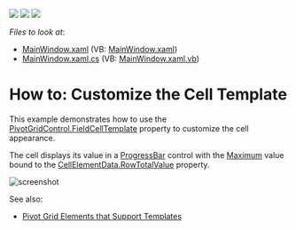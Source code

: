 <!-- default badges list -->
![](https://img.shields.io/endpoint?url=https://codecentral.devexpress.com/api/v1/VersionRange/128578572/21.1.5%2B)
[![](https://img.shields.io/badge/Open_in_DevExpress_Support_Center-FF7200?style=flat-square&logo=DevExpress&logoColor=white)](https://supportcenter.devexpress.com/ticket/details/E2138)
[![](https://img.shields.io/badge/📖_How_to_use_DevExpress_Examples-e9f6fc?style=flat-square)](https://docs.devexpress.com/GeneralInformation/403183)
<!-- default badges end -->
<!-- default file list -->
*Files to look at*:

* [MainWindow.xaml](./CS/HowToCustomizeCellTemplate/MainWindow.xaml) (VB: [MainWindow.xaml](./VB/HowToCustomizeCellTemplate/MainWindow.xaml))
* [MainWindow.xaml.cs](./CS/HowToCustomizeCellTemplate/MainWindow.xaml.cs) (VB: [MainWindow.xaml.vb](./VB/HowToCustomizeCellTemplate/MainWindow.xaml.vb))
<!-- default file list end -->
# How to: Customize the Cell Template


This example demonstrates how to use the [PivotGridControl.FieldCellTemplate](https://docs.devexpress.com/WPF/DevExpress.Xpf.PivotGrid.PivotGridControl.FieldCellTemplate) property to customize the cell appearance.

The cell displays its value in a [ProgressBar](https://docs.microsoft.com/en-us/dotnet/api/system.windows.controls.progressbar) control with the [Maximum](https://docs.microsoft.com/en-us/dotnet/api/system.windows.controls.primitives.rangebase.maximum) value bound to the [CellElementData.RowTotalValue](https://docs.devexpress.com/WPF/DevExpress.Xpf.PivotGrid.CellElementData.RowTotalValue) property.



![screenshot](/images/screenshot.png)

See also:

* [Pivot Grid Elements that Support Templates](https://docs.devexpress.com/WPF/8400)
